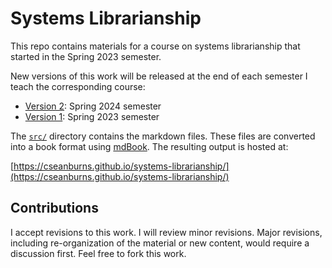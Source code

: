 # Systems Librarianship

This repo contains materials for a course on systems librarianship that started in the Spring 2023 semester.

New versions of this work will be released at the end of each semester I teach the corresponding course:

- [Version 2][version_2_syslib]: Spring 2024 semester
- [Version 1][version_1_syslib]: Spring 2023 semester

The [`src/`][src_syslib] directory contains the markdown files.
These files are converted into a book format using [mdBook][mdbook].
The resulting output is hosted at:

[https://cseanburns.github.io/systems-librarianship/](https://cseanburns.github.io/systems-librarianship/)

## Contributions

I accept revisions to this work.
I will review minor revisions.
Major revisions, including re-organization of the material or new content, would require a discussion first.
Feel free to fork this work.

[mdbook]:https://github.com/rust-lang/mdBook
[src_syslib]:https://github.com/cseanburns/systems-librarianship/tree/main/src
[version_1_syslib]:https://github.com/cseanburns/systems-librarianship/releases/tag/V1
[version_2_syslib]:https://github.com/cseanburns/systems-librarianship/releases/tag/V2

